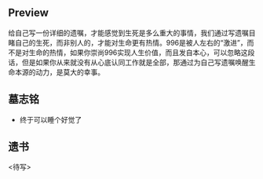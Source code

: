 ## Preview
给自己写一份详细的遗嘱，才能感觉到生死是多么重大的事情，我们通过写遗嘱目睹自己的生死，而非别人的，才能对生命更有热情。996是被人左右的“激进”，而不是对生命的热情，如果你崇尚996实现人生价值，而且发自本心，可以忽略这段话，但是如果你从来就没有从心底认同工作就是全部，那通过为自己写遗嘱唤醒生命本源的动力，是莫大的幸事。

## 墓志铭

* 终于可以睡个好觉了


## 遗书
  <待写>
